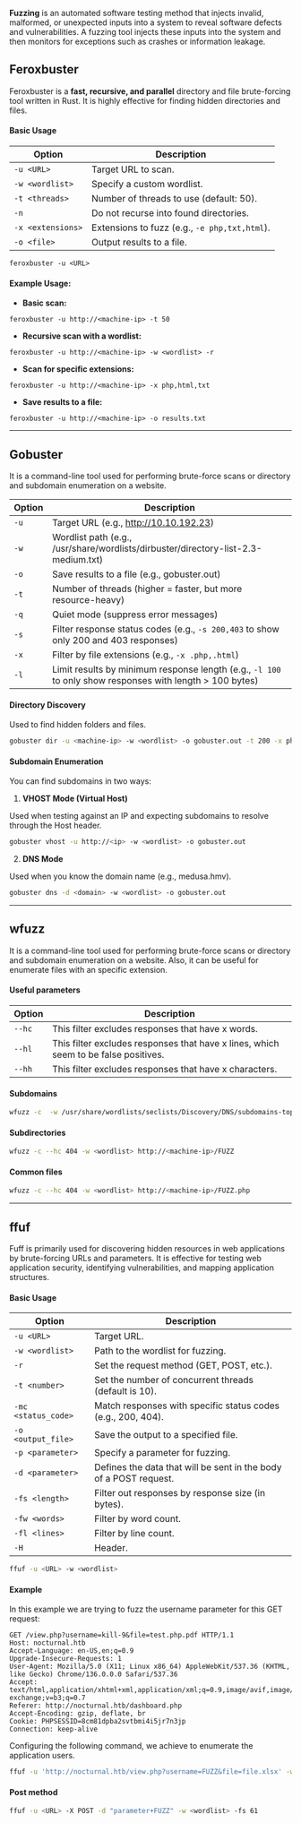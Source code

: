 **Fuzzing** is an automated software testing method that injects invalid, malformed, or unexpected inputs into a system to reveal software defects and vulnerabilities. A fuzzing tool injects these inputs into the system and then monitors for exceptions such as crashes or information leakage.

## Feroxbuster

Feroxbuster is a **fast, recursive, and parallel** directory and file brute-forcing tool written in Rust. It is highly effective for finding hidden directories and files.

#### Basic Usage

| Option            | Description                                   |
| ----------------- | --------------------------------------------- |
| `-u <URL>`        | Target URL to scan.                           |
| `-w <wordlist>`   | Specify a custom wordlist.                    |
| `-t <threads>`    | Number of threads to use (default: 50).       |
| `-n`              | Do not recurse into found directories.        |
| `-x <extensions>` | Extensions to fuzz (e.g., `-e php,txt,html`). |
| `-o <file>`       | Output results to a file.                     |

```
feroxbuster -u <URL>
```

#### Example Usage:

- **Basic scan:**
```
feroxbuster -u http://<machine-ip> -t 50
```

- **Recursive scan with a wordlist:**
```
feroxbuster -u http://<machine-ip> -w <wordlist> -r
```

- **Scan for specific extensions:**
```
feroxbuster -u http://<machine-ip> -x php,html,txt
```

- **Save results to a file:**
```
feroxbuster -u http://<machine-ip> -o results.txt
```




---


## Gobuster
It is a command-line tool used for performing brute-force scans or directory and subdomain enumeration on a website.

| Option  | Description                                            |
|---------|--------------------------------------------------------|
| `-u`    | Target URL (e.g., http://10.10.192.23)                 |
| `-w`    | Wordlist path (e.g., /usr/share/wordlists/dirbuster/directory-list-2.3-medium.txt) |
| `-o`    | Save results to a file (e.g., gobuster.out)            |
| `-t`    | Number of threads (higher = faster, but more resource-heavy) |
| `-q`    | Quiet mode (suppress error messages)                   |
| `-s`    | Filter response status codes (e.g., `-s 200,403` to show only 200 and 403 responses) |
| `-x`    | Filter by file extensions (e.g., `-x .php,.html`)      |
| `-l`    | Limit results by minimum response length (e.g., `-l 100` to only show responses with length > 100 bytes) |

#### Directory Discovery
Used to find hidden folders and files.
```bash
gobuster dir -u <machine-ip> -w <wordlist> -o gobuster.out -t 200 -x php, txt, html
```

#### Subdomain Enumeration

You can find subdomains in two ways:

1. **VHOST Mode (Virtual Host)**

Used when testing against an IP and expecting subdomains to resolve through the Host header.

```bash
gobuster vhost -u http://<ip> -w <wordlist> -o gobuster.out
```

2. **DNS Mode**

Used when you know the domain name (e.g., medusa.hmv).

```bash
gobuster dns -d <domain> -w <wordlist> -o gobuster.out
```

---



## wfuzz
It is a command-line tool used for performing brute-force scans or directory and subdomain enumeration on a website. Also, it can be useful for enumerate files with an specific extension.
#### Useful parameters
| Option | Description                                                                         |
| ------ | ----------------------------------------------------------------------------------- |
| `--hc` | This filter excludes responses that have x words.                                   |
| `--hl` | This filter excludes responses that have x lines, which seem to be false positives. |
| `--hh` | This filter excludes responses that have x characters.                              |

#### Subdomains
```bash
wfuzz -c  -w /usr/share/wordlists/seclists/Discovery/DNS/subdomains-top1million-20000.txt  -u http://<machine-ip> -H "Host: FUZZ.<machine-ip>" -t 100 --hl 7 --hc 145
```


#### Subdirectories
```bash
wfuzz -c --hc 404 -w <wordlist> http://<machine-ip>/FUZZ
```

#### Common files
```bash
wfuzz -c --hc 404 -w <wordlist> http://<machine-ip>/FUZZ.php
```



---


## ffuf
Fuff is primarily used for discovering hidden resources in web applications by brute-forcing URLs and parameters. It is effective for testing web application security, identifying vulnerabilities, and mapping application structures.

#### Basic Usage

| Option              | Description                                                       |
| ------------------- | ----------------------------------------------------------------- |
| `-u <URL>`          | Target URL.                                                       |
| `-w <wordlist>`     | Path to the wordlist for fuzzing.                                 |
| `-r`                | Set the request method (GET, POST, etc.).                         |
| `-t <number>`       | Set the number of concurrent threads (default is 10).             |
| `-mc <status_code>` | Match responses with specific status codes (e.g., 200, 404).      |
| `-o <output_file>`  | Save the output to a specified file.                              |
| `-p <parameter>`    | Specify a parameter for fuzzing.                                  |
| `-d <parameter>`    | Defines the data that will be sent in the body of a POST request. |
| `-fs <length>`      | Filter out responses by response size (in bytes).                 |
| `-fw <words>`       | Filter by word count.                                             |
| `-fl <lines>`       | Filter by line count.                                             |
| `-H`                | Header.                                                           |

```bash
ffuf -u <URL> -w <wordlist>
```

#### Example
In this example we are trying to fuzz the username parameter for this GET request:
```
GET /view.php?username=kill-9&file=test.php.pdf HTTP/1.1
Host: nocturnal.htb
Accept-Language: en-US,en;q=0.9
Upgrade-Insecure-Requests: 1
User-Agent: Mozilla/5.0 (X11; Linux x86_64) AppleWebKit/537.36 (KHTML, like Gecko) Chrome/136.0.0.0 Safari/537.36
Accept: text/html,application/xhtml+xml,application/xml;q=0.9,image/avif,image/webp,image/apng,*/*;q=0.8,application/signed-exchange;v=b3;q=0.7
Referer: http://nocturnal.htb/dashboard.php
Accept-Encoding: gzip, deflate, br
Cookie: PHPSESSID=8cm81dpba2svtbmi4i5jr7n3jp
Connection: keep-alive
```

Configuring the following command, we achieve to enumerate the application users.

```bash
ffuf -u 'http://nocturnal.htb/view.php?username=FUZZ&file=file.xlsx' -w /usr/share/wordlists/seclists/Usernames/xato-net-10-million-usernames.txt -H 'Cookie: PHPSESSID=8cm81dpba2svtbmi4i5jr7n3jp'  -fs 2985
```

#### Post method

```bash
ffuf -u <URL> -X POST -d "parameter+FUZZ" -w <wordlist> -fs 61
```

